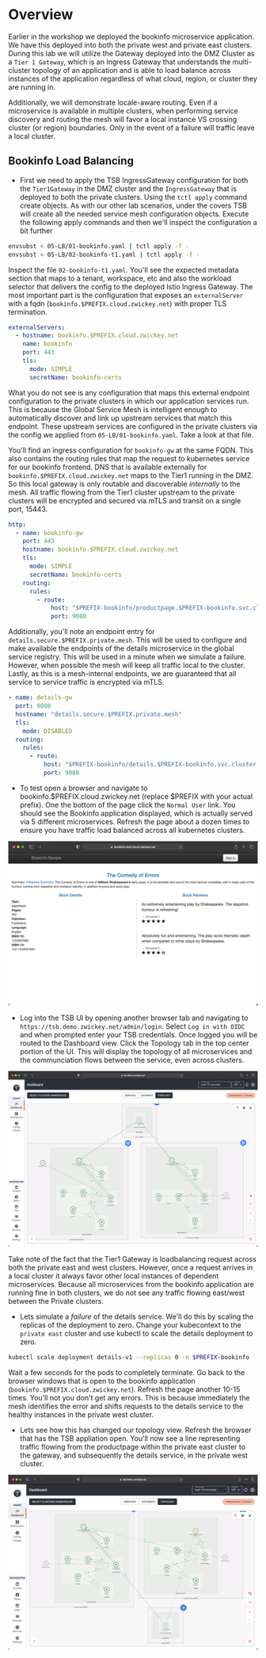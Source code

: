 # Overview
Earlier in the workshop we deployed the bookinfo microservice application.  We have this deployed into both the private west and private east clusters.  During this lab we will utilize the Gateway deployed into the DMZ Cluster as a `Tier 1 Gateway`, which is an Ingress Gateway that understands the multi-cluster topology of an application and is able to load balance across instances of the application regardless of what cloud, region, or cluster they are running in.

Additionally, we will demonstrate locale-aware routing.  Even if a microservice is available in multiple clusters, when performing service discovery and routing the mesh will favor a local instance VS crossing cluster (or region) boundaries.  Only in the event of a failure will traffic leave a local cluster.

## Bookinfo Load Balancing

- First we need to apply the TSB IngressGateway configuration for both the `Tier1Gateway` in the DMZ cluster and the `IngressGateway` that is deployed to both the private clusters.  Using the `tctl apply` command create objects.  As with our other lab scenarios, under the covers TSB will create all the needed service mesh configuration objects. Execute the following apply commands and then we'll inspect the configuration a bit further

```bash
envsubst < 05-LB/01-bookinfo.yaml | tctl apply -f - 
envsubst < 05-LB/02-bookinfo-t1.yaml | tctl apply -f -
```

Inspect the file `02-bookinfo-t1.yaml`.  You'll see the expected metadata section that maps to a tenant, workspace, etc and also the workload selector that delivers the config to the deployed Istio Ingress Gateway.  The most important part is the configuration that exposes an `externalServer` with a fqdn (`bookinfo.$PREFIX.cloud.zwickey.net`) with proper TLS termination.

```yaml
externalServers:
  - hostname: bookinfo.$PREFIX.cloud.zwickey.net
    name: bookinfo
    port: 443
    tls:
      mode: SIMPLE
      secretName: bookinfo-certs
```

What you do not see is any configuration that maps this external endpoint configuration to the private clusters in which our application services run.  This is because the Global Service Mesh is intelligent enough to automatically discover and link up upstream services that match this endpoint.  These upstream services are configured in the private clusters via the config we applied from `05-LB/01-bookinfo.yaml`.  Take a look at that file.

You'll find an ingress configuration for `bookinfo-gw` at the same FQDN.  This also contains the routing rules that map the request to kubernetes service for our bookinfo frontend.  DNS that is available externally for `bookinfo.$PREFIX.cloud.zwickey.net` maps to the Tier1 running in the DMZ.  So this local gateway is only routable and discoverable *internally* to the mesh.  All traffic flowing from the Tier1 cluster upstream to the private clusters will be encrypted and secured via mTLS and transit on a single port, 15443.

```yaml
http:
  - name: bookinfo-gw
    port: 443
    hostname: bookinfo.$PREFIX.cloud.zwickey.net
    tls:
      mode: SIMPLE
      secretName: bookinfo-certs
    routing:
      rules:
        - route:
            host: "$PREFIX-bookinfo/productpage.$PREFIX-bookinfo.svc.cluster.local"
            port: 9080
```

Additionally, you'll note an endpoint entry for `details.secure.$PREFIX.private.mesh`.  This will be used to configure and make available the endpoints of the details microservice in the global service registry.  This will be used in a minute when we simulate a failure.  However, when possible the mesh will keep all traffic local to the cluster.  Lastly, as this is a mesh-internal endpoints, we are guaranteed that all service to service traffic is encrypted via mTLS.  

```yaml
- name: details-gw
  port: 9080
  hostname: "details.secure.$PREFIX.private.mesh"
  tls:
    mode: DISABLED
  routing:
    rules:
      - route:
          host: "$PREFIX-bookinfo/details.$PREFIX-bookinfo.svc.cluster.local"
          port: 9080
```

- To test open a browser and navigate to bookinfo.$PREFIX.cloud.zwickey.net (replace $PREFIX with your actual prefix).  One the bottom of the page click the `Normal User` link.  You should see the Bookinfo application displayed, which is actually served via 5 different microservices.  Refresh the page about a dozen times to ensure you have traffic load balanced across all kubernetes clusters.

![Base Diagram](../images/05-bookinfo.png)

- Log into the TSB UI by opening another browser tab and navigating to `https://tsb.demo.zwickey.net/admin/login`.  Select `Log in with OIDC` and when prompted enter your TSB credentials.  Once logged you will be routed to the Dashboard view.  Click the Topology tab in the top center portion of the UI.  This will display the topology of all microservices and the communciation flows between the service, even across clusters.

![Base Diagram](../images/05-bookinfo-topo.png)

Take note of the fact that the Tier1 Gateway is loadbalancing request across both the private east and west clusters.  However, once a request arrives in a local cluster it always favor other local instances of dependent microservices.  Because all microservices from the bookinfo application are running fine in both clusters, we do not see any traffic flowing east/west between the Private clusters.

- Lets simulate a *failure* of the details service.  We'll do this by scaling the replicas of the deployment to zero.  Change your kubecontext to the `private east` cluster and use kubectl to scale the details deployment to zero.

```bash
kubectl scale deployment details-v1 --replicas 0 -n $PREFIX-bookinfo
```

Wait a few seconds for the pods to completely terminate.  Go back to the browser windows that is open to the bookinfo application (`bookinfo.$PREFIX.cloud.zwickey.net`).   Refresh the page another 10-15 times.  You'll not you don't get any errors.  This is because immediately the mesh identifies the error and shifts requests to the details service to the healthy instances in the private west cluster.

- Lets see how this has changed our topology view.  Refresh the browser that has the TSB appliation open.  You'll now see a line representing traffic flowing from the productpage within the private east cluster to the gateway, and subsequently the details service, in the private west cluster.  

![Base Diagram](../images/05-bookinfo-topo1.png)